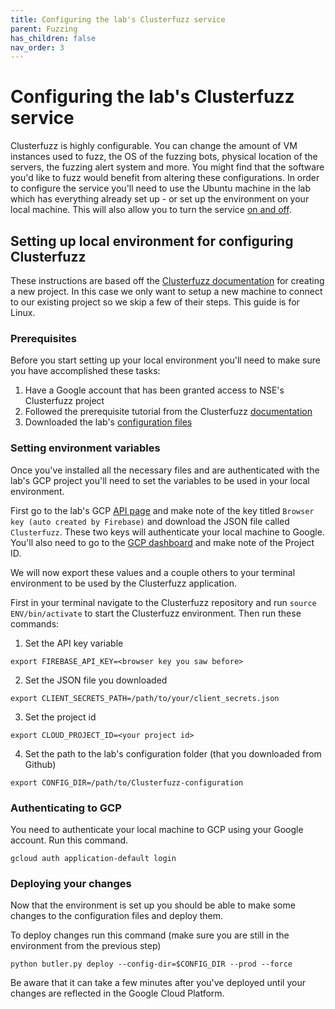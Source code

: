 ```yaml
---
title: Configuring the lab's Clusterfuzz service
parent: Fuzzing
has_children: false
nav_order: 3
---
```


# Configuring the lab's Clusterfuzz service

Clusterfuzz is highly configurable. You can change the amount of VM instances used to fuzz, the OS of the fuzzing bots, physical location of the servers, the fuzzing alert system and more. You might find that the software you'd like to fuzz would benefit from altering these configurations. In order to configure the service you'll need to use the Ubuntu machine in the lab which has everything already set up - or set up the environment on your local machine. This will also allow you to turn the service [on and off](pages/fuzzing/start-stop.html).

## Setting up local environment for configuring Clusterfuzz

These instructions are based off the [Clusterfuzz documentation](https://google.github.io/clusterfuzz/production-setup/clusterfuzz/) for creating a new project. In this case we only want to setup a new machine to connect to our existing project so we skip a few of their steps. This guide is for Linux.

### Prerequisites 

Before you start setting up your local environment you'll need to make sure you have accomplished these tasks:
1. Have a Google account that has been granted access to NSE's Clusterfuzz project 
2. Followed the prerequisite tutorial from the Clusterfuzz [documentation](https://google.github.io/clusterfuzz/getting-started/prerequisites/)
3. Downloaded the lab's [configuration files](https://github.com/KTH-Cyber-Security-Lab/Clusterfuzz-configuration)

### Setting environment variables

Once you've installed all the necessary files and are authenticated with the lab's GCP project you'll need to set the variables to be used in your local environment.

First go to the lab's GCP [API page](https://console.developers.google.com/apis/credentials?) and make note of the key titled `Browser key (auto created by Firebase)` and download the JSON file called `Clusterfuzz`. These two keys will authenticate your local machine to Google. You'll also need to go to the [GCP dashboard](https://console.cloud.google.com/home/dashboard) and make note of the Project ID.

We will now export these values and a couple others to your terminal environment to be used by the Clusterfuzz application. 

First in your terminal navigate to the Clusterfuzz repository and run `source ENV/bin/activate` to start the Clusterfuzz environment. Then run these commands:

1. Set the API key variable

```export FIREBASE_API_KEY=<browser key you saw before>```

2. Set the JSON file you downloaded

```export CLIENT_SECRETS_PATH=/path/to/your/client_secrets.json```

3. Set the project id

```export CLOUD_PROJECT_ID=<your project id>```

4. Set the path to the lab's configuration folder (that you downloaded from Github)

```export CONFIG_DIR=/path/to/Clusterfuzz-configuration```

### Authenticating to GCP

You need to authenticate your local machine to GCP using your Google account. Run this command.

```gcloud auth application-default login```

### Deploying your changes

Now that the environment is set up you should be able to make some changes to the configuration files and deploy them.

To deploy changes run this command (make sure you are still in the environment from the previous step)

```python butler.py deploy --config-dir=$CONFIG_DIR --prod --force```

Be aware that it can take a few minutes after you've deployed until your changes are reflected in the Google Cloud Platform.